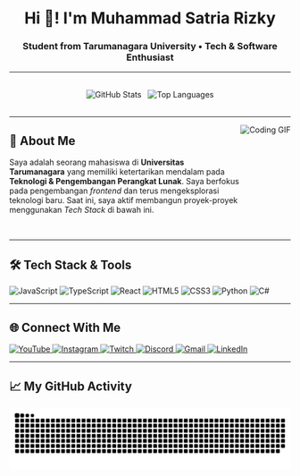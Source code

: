 <h1 align="center">Hi 👋! I'm Muhammad Satria Rizky</h1>
<h3 align="center">Student from Tarumanagara University • Tech & Software Enthusiast</h3>

---

<br clear="both" />

<div align="center">
  <img src="https://github-readme-stats.vercel.app/api?username=satoriaa&show_icons=true&include_all_commits=true&count_private=true&theme=tokyonight&hide_border=false" height="180" alt="GitHub Stats" />
  &nbsp;
  <img src="https://github-readme-stats.vercel.app/api/top-langs?username=satoriaa&layout=compact&langs_count=6&theme=tokyonight&hide_border=false" height="180" alt="Top Languages" />
</div>

<br clear="both" />

---

<img align="right" height="160" src="https://i.imgflip.com/65efzo.gif" alt="Coding GIF" />

## 🚀 About Me

Saya adalah seorang mahasiswa di **Universitas Tarumanagara** yang memiliki ketertarikan mendalam pada **Teknologi & Pengembangan Perangkat Lunak**. Saya berfokus pada pengembangan *frontend* dan terus mengeksplorasi teknologi baru. Saat ini, saya aktif membangun proyek-proyek menggunakan *Tech Stack* di bawah ini.

<br clear="both" />

---

## 🛠️ Tech Stack & Tools

<div align="left">
  <img src="https://cdn.jsdelivr.net/gh/devicons/devicon/icons/javascript/javascript-original.svg" alt="JavaScript" title="JavaScript" height="35" />
  <img src="https://cdn.jsdelivr.net/gh/devicons/devicon/icons/typescript/typescript-original.svg" alt="TypeScript" title="TypeScript" height="35" />
  <img src="https://cdn.jsdelivr.net/gh/devicons/devicon/icons/react/react-original.svg" alt="React" title="React" height="35" />
  <img src="https://cdn.jsdelivr.net/gh/devicons/devicon/icons/html5/html5-original.svg" alt="HTML5" title="HTML5" height="35" />
  <img src="https://cdn.jsdelivr.net/gh/devicons/devicon/icons/css3/css3-original.svg" alt="CSS3" title="CSS3" height="35" />
  <img src="https://cdn.jsdelivr.net/gh/devicons/devicon/icons/python/python-original.svg" alt="Python" title="Python" height="35" />
  <img src="https://cdn.jsdelivr.net/gh/devicons/devicon/icons/csharp/csharp-original.svg" alt="C#" title="C#" height="35" />
  </div>

---

## 🌐 Connect With Me

<div align="left">
  <a href="https://youtube.com/(URL_ANDA)" target="_blank">
    <img src="https://img.shields.io/badge/Youtube-FF0000?style=for-the-badge&logo=youtube&logoColor=white" alt="YouTube" height="35" />
  </a>
  <a href="https://instagram.com/(URL_ANDA)" target="_blank">
    <img src="https://img.shields.io/badge/Instagram-E4405F?style=for-the-badge&logo=instagram&logoColor=white" alt="Instagram" height="35" />
  </a>
  <a href="https://twitch.tv/(URL_ANDA)" target="_blank">
    <img src="https://img.shields.io/badge/Twitch-9146FF?style=for-the-badge&logo=twitch&logoColor=white" alt="Twitch" height="35" />
  </a>
  <a href="https://discord.com/users/(ID_ANDA)" target="_blank">
    <img src="https://img.shields.io/badge/Discord-7289DA?style=for-the-badge&logo=discord&logoColor=white" alt="Discord" height="35" />
  </a>
  <a href="mailto:yourmail@gmail.com" target="_blank">
    <img src="https://img.shields.io/badge/Gmail-D14836?style=for-the-badge&logo=gmail&logoColor=white" alt="Gmail" height="35" />
  </a>
  <a href="https://linkedin.com/in/(URL_ANDA)" target="_blank">
    <img src="https://img.shields.io/badge/LinkedIn-0077B5?style=for-the-badge&logo=linkedin&logoColor=white" alt="LinkedIn" height="35" />
  </a>
</div>

---

## 📈 My GitHub Activity

<img src="https://raw.githubusercontent.com/Platane/snk/output/github-contribution-grid-snake-dark.svg" alt="GitHub Contribution Snake" />
